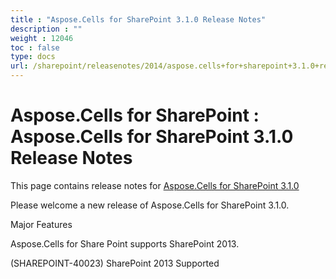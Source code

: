 ```yaml
---
title : "Aspose.Cells for SharePoint 3.1.0 Release Notes" 
description : "" 
weight : 12046 
toc : false
type: docs
url: /sharepoint/releasenotes/2014/aspose.cells+for+sharepoint+3.1.0+release+notes/
---
```


# Aspose.Cells for SharePoint : Aspose.Cells for SharePoint 3.1.0 Release Notes


This page contains release notes for [Aspose.Cells for SharePoint 3.1.0](http://www.aspose.com/downloads/cells/sharepoint/new-releases/aspose.cells-for-sharepoint-3.1.0/)

Please welcome a new release of Aspose.Cells for SharePoint 3.1.0.

Major Features

Aspose.Cells for Share Point supports SharePoint 2013.

(SHAREPOINT-40023) SharePoint 2013 Supported

